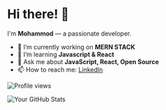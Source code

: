 # Hi there! 👋
I'm **Mohammod** — a passionate developer.

- 🔭 I’m currently working on **MERN STACK**
- 🌱 I’m learning **Javascript & React**
- 💬 Ask me about **JavaScript, React, Open Source**
- 📫 How to reach me: [LinkedIn](https://linkedin.com/in/yourprofile)


![Profile views](https://www.linkedin.com/in/mohammod-bin-amin-b051a0244/)

![Your GitHub Stats](https://github-readme-stats.vercel.app/api?username=yourusername&show_icons=true)
